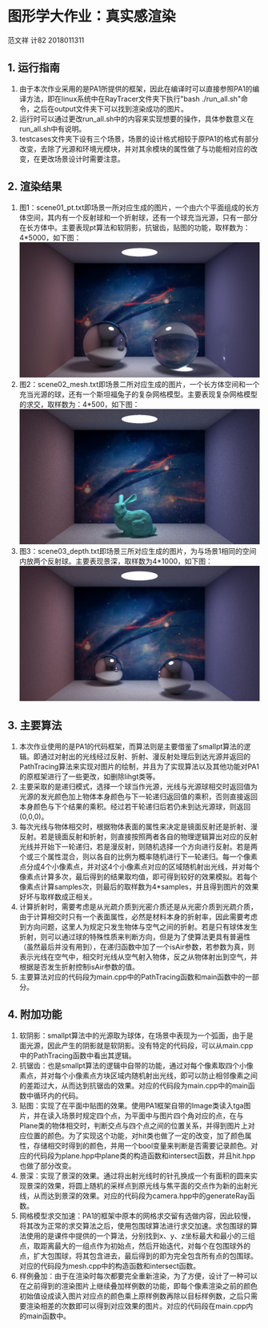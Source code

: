 # 图形学大作业：真实感渲染
范文祥 计82 2018011311
## 1. 运行指南
1. 由于本次作业采用的是PA1所提供的框架，因此在编译时可以直接参照PA1的编译方法，即在linux系统中在RayTracer文件夹下执行"bash ./run_all.sh"命令，之后在output文件夹下可以找到渲染成功的图片。
2. 运行时可以通过更改run_all.sh中的内容来实现想要的操作，具体参数意义在run_all.sh中有说明。
3. testcases文件夹下设有三个场景，场景的设计格式相较于原PA1的格式有部分改变，去除了光源和环境光模块，并对其余模块的属性做了与功能相对应的改变，在更改场景设计时需要注意。
## 2. 渲染结果
1. 图1：scene01_pt.txt即场景一所对应生成的图片，一个由六个平面组成的长方体空间，其内有一个反射球和一个折射球，还有一个球充当光源，只有一部分在长方体中。主要表现pt算法和软阴影，抗锯齿，贴图的功能，取样数为：4*5000，如下图：![](.\result\scene01.png)
2. 图2：scene02_mesh.txt即场景二所对应生成的图片，一个长方体空间和一个充当光源的球，还有一个斯坦福兔子的复杂网格模型。主要表现复杂网格模型的求交，取样数为：4*500，如下图：![](.\result\scene02.png)
3. 图3：scene03_depth.txt即场景三所对应生成的图片，为与场景1相同的空间内放两个反射球。主要表现景深，取样数为4*1000，如下图：![](.\result\scene03.png)

## 3. 主要算法
1. 本次作业使用的是PA1的代码框架，而算法则是主要借鉴了smallpt算法的逻辑。即通过对射出的光线经过反射、折射、漫反射处理后到达光源并返回的PathTracing算法来实现对图片的绘制，并且为了实现算法以及其他功能对PA1的原框架进行了一些更改，如删除lihgt类等。
2. 主要采取的是递归模式，选择一个球当作光源，光线与光源球相交时返回值为光源的发光颜色加上物体本身颜色与下一轮递归返回值的乘积，否则直接返回本身颜色与下个结果的乘积。经过若干轮递归后若仍未到达光源球，则返回(0,0,0)。
3. 每次光线与物体相交时，根据物体表面的属性来决定是镜面反射还是折射、漫反射。若是镜面反射和折射，则直接按照两者各自的物理逻辑算出对应的反射光线并开始下一轮递归，若是漫反射，则随机选择一个方向进行反射。若是两个或三个属性混合，则以各自的比例为概率随机进行下一轮递归。每一个像素点分成4个小像素点，并对这4个小像素点对应的区域随机射出光线，并对每个像素点计算多次，最后得到的结果取均值，即可得到较好的效果模拟。若每个像素点计算samples次，则最后的取样数为4*samples，并且得到图片的效果好坏与取样数成正相关。
4. 计算折射时，需要考虑是从光疏介质到光密介质还是从光密介质到光疏介质，由于计算相交时只有一个表面属性，必然是材料本身的折射率，因此需要考虑到方向问题，这里人为规定只发生物体与空气之间的折射。若是只有球体发生折射，则可以通过球的特殊性质来判断方向，但是为了使算法更具有普遍性（虽然最后并没有用到），在递归函数中加了一个isAir参数，若参数为真，则表示光线在空气中，相交时光线从空气射入物体，反之从物体射出到空气，并根据是否发生折射控制isAir参数的值。
5. 主要算法对应的代码段为main.cpp中的PathTracing函数和main函数中的一部分。
## 4. 附加功能
1. 软阴影：smallpt算法中的光源取为球体，在场景中表现为一个弧面，由于是面光源，因此产生的阴影就是软阴影。没有特定的代码段，可以从main.cpp中的PathTracing函数中看出其逻辑。
2. 抗锯齿：也是smallpt算法的逻辑中自带的功能，通过对每个像素取四个小像素点，并对每个小像素点方块区域内随机射出光线，即可以防止相邻像素之间的差距过大，从而达到抗锯齿的效果。对应的代码段为main.cpp中的main函数中循环内的代码。
3. 贴图：实现了在平面中贴图的效果。使用PA1框架自带的Image类读入tga图片，并在读入场景时规定四个点，为平面中与图片四个角对应的点，在与Plane类的物体相交时，判断交点与四个点之间的位置关系，并得到图片上对应位置的颜色。为了实现这个功能，对hit类也做了一定的改变，加了颜色属性，存储相交时得到的颜色，并用一个bool变量来判断是否需要记录颜色。对应的代码段为plane.hpp中plane类的构造函数和intersect函数，并且hit.hpp也做了部分改变。
4. 景深：实现了景深的效果。通过将出射光线时的针孔换成一个有面积的圆来实现景深的效果，将圆上随机的采样点到原光线与焦平面的交点作为新的出射光线，从而达到景深的效果。对应的代码段为camera.hpp中的generateRay函数。
5. 网格模型求交加速：PA1的框架中原本的网格求交留有选做内容，因此较慢，将其改为正常的求交算法之后，使用包围球算法进行求交加速。求包围球的算法使用的是课件中提供的一个算法，分别找到x、y、z坐标最大和最小的三组点，取距离最大的一组点作为初始点，然后开始迭代，对每个在包围球外的点，扩大包围球，将其包含进去，最后得到的即为完全包含所有点的包围球。对应的代码段为mesh.cpp中的构造函数和intersect函数。
6. 样例叠加：由于在渲染时每次都要完全重新渲染，为了方便，设计了一种可以在之前得到的渲染图片上继续叠加样例数的功能，即每个像素渲染之前的颜色初始值设成读入图片对应点的颜色乘上原样例数再除以目标样例数，之后只需要渲染相差的次数即可以得到对应效果的图片。对应的代码段在main.cpp内的main函数中。